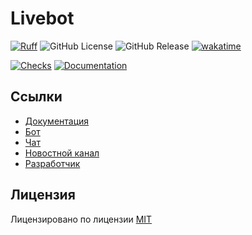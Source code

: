# Livebot

[![Ruff](https://img.shields.io/endpoint?url=https://raw.githubusercontent.com/astral-sh/ruff/main/assets/badge/v2.json)](https://github.com/astral-sh/ruff)
![GitHub License](https://img.shields.io/github/license/HamletSargsyan/livebot)
![GitHub Release](https://img.shields.io/github/v/release/HamletSargsyan/livebot)
[![wakatime](https://wakatime.com/badge/user/ce8061a9-8aab-44c4-a913-9971a16e404a/project/018c835b-5be0-4506-879b-0f74ff959ef9.svg)](https://wakatime.com/badge/user/ce8061a9-8aab-44c4-a913-9971a16e404a/project/018c835b-5be0-4506-879b-0f74ff959ef9)

[![Checks](https://github.com/HamletSargsyan/livebot/actions/workflows/check.yml/badge.svg)](https://github.com/HamletSargsyan/livebot/actions/workflows/check.yml)
[![Documentation](https://github.com/HamletSargsyan/livebot/actions/workflows/documentation.yml/badge.svg)](https://github.com/HamletSargsyan/livebot/actions/workflows/documentation.yml)

## Ссылки

- [Документация](https://hamletsargsyan.github.io/livebot)
- [Бот](https://t.me/lliivveebot)
- [Чат](https://t.me/LiveBotOfficialChat)
- [Новостной канал](https://t.me/LiveBotOfficial)
- [Разработчик](https://github.com/HamletSargsyan)

## Лицензия

Лицензировано по лицензии [MIT](https://github.com/HamletSargsyan/livebot/blob/main/LICENSE)
